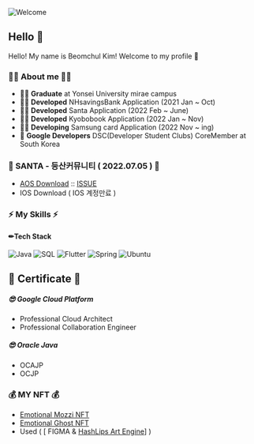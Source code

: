 ![Welcome](https://capsule-render.vercel.app/api?type=waving&height=200&text=Welcome!&fontAlign=80&fontAlignY=40&color=gradient)
## Hello 👋

Hello!  My name is Beomchul Kim!  Welcome to my profile 👋 

### 👨‍💻 About me 👨‍💻

- **👨‍🎓** **Graduate** at Yonsei University mirae campus 
- **👨‍💻** **Developed** NHsavingsBank Application (2021 Jan ~ Oct) 
- **👨‍💻** **Developed** Santa Application (2022 Feb ~ June) 
- **👨‍💻** **Developed** Kyobobook Application (2022 Jan ~ Nov)
- **👨‍💻** **Developing** Samsung card Application (2022 Nov ~ ing) 
- **🌱** **Google Developers**  DSC(Developer Student Clubs) CoreMember at South Korea


### :green_heart: SANTA - 등산커뮤니티 ( 2022.07.05 ) :green_heart:
- [AOS Download](https://play.google.com/store/apps/details?id=com.mozzi.santa_community) :: [ISSUE](https://github.com/Kimbeomchul/santa-climb-community)
- IOS Download ( IOS 계정만료 )

### **⚡ My Skills ⚡**

#### **✏Tech Stack**

![Java](https://img.shields.io/badge/-Java-000?&logo=Java&logoColor=orange) ![SQL](https://img.shields.io/badge/-SQL-000?&logo=MySQL&logoColor=white) ![Flutter](https://img.shields.io/badge/-Flutter-000?&logo=Flutter&logoColor=2196F3)  ![Spring](https://img.shields.io/badge/Spring-000?&logo=Spring) ![Ubuntu](https://img.shields.io/badge/Ubuntu-000?&logo=ubuntu&logoColor=white)

## 📖 Certificate 📖 
#####  😎 Google Cloud Platform
- Professional Cloud Architect
- Professional Collaboration Engineer
#####  😎 Oracle Java
- OCAJP
- OCJP

### 💰 MY NFT 💰
- [Emotional Mozzi NFT](https://opensea.io/collection/emotional-mozzi)
- [Emotional Ghost NFT](https://opensea.io/collection/emotional-ghost)
- Used ( [ FIGMA & [HashLips Art Engine](https://github.com/HashLips/hashlips_art_engine)] )

<!--
Used 

https://github.com/alexandresanlim/Badges4-README.md-Profile


-->

